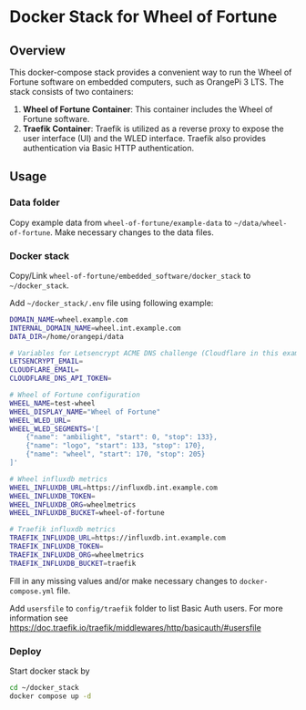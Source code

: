 
# Docker Stack for Wheel of Fortune

## Overview

This docker-compose stack provides a convenient way to run the Wheel of Fortune software on embedded computers, such as OrangePi 3 LTS. The stack consists of two containers:
  1. **Wheel of Fortune Container**: This container includes the Wheel of Fortune software.
  2. **Traefik Container**: Traefik is utilized as a reverse proxy to expose the user interface (UI) and the WLED interface. Traefik also provides authentication via Basic HTTP authentication.

## Usage

### Data folder

Copy example data from `wheel-of-fortune/example-data` to `~/data/wheel-of-fortune`. Make necessary changes to the data files.

### Docker stack

Copy/Link `wheel-of-fortune/embedded_software/docker_stack` to `~/docker_stack`.

Add `~/docker_stack/.env` file using following example:

```bash
DOMAIN_NAME=wheel.example.com
INTERNAL_DOMAIN_NAME=wheel.int.example.com
DATA_DIR=/home/orangepi/data

# Variables for Letsencrypt ACME DNS challenge (Cloudflare in this example)
LETSENCRYPT_EMAIL=
CLOUDFLARE_EMAIL=
CLOUDFLARE_DNS_API_TOKEN=

# Wheel of Fortune configuration
WHEEL_NAME=test-wheel
WHEEL_DISPLAY_NAME="Wheel of Fortune"
WHEEL_WLED_URL=
WHEEL_WLED_SEGMENTS='[
    {"name": "ambilight", "start": 0, "stop": 133},
    {"name": "logo", "start": 133, "stop": 170},
    {"name": "wheel", "start": 170, "stop": 205}
]'

# Wheel influxdb metrics
WHEEL_INFLUXDB_URL=https://influxdb.int.example.com
WHEEL_INFLUXDB_TOKEN=
WHEEL_INFLUXDB_ORG=wheelmetrics
WHEEL_INFLUXDB_BUCKET=wheel-of-fortune

# Traefik influxdb metrics
TRAEFIK_INFLUXDB_URL=https://influxdb.int.example.com
TRAEFIK_INFLUXDB_TOKEN=
TRAEFIK_INFLUXDB_ORG=wheelmetrics
TRAEFIK_INFLUXDB_BUCKET=traefik
```

Fill in any missing values and/or make necessary changes to `docker-compose.yml` file.

Add `usersfile` to `config/traefik` folder to list Basic Auth users.
For more information see https://doc.traefik.io/traefik/middlewares/http/basicauth/#usersfile

### Deploy

Start docker stack by

```bash
cd ~/docker_stack
docker compose up -d
```

